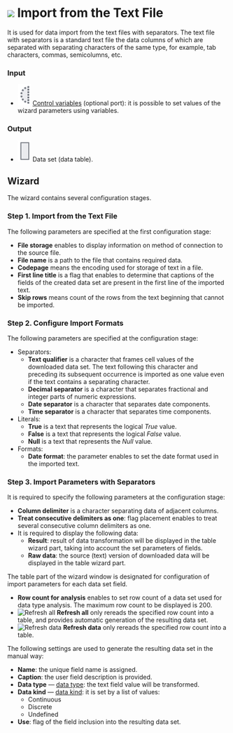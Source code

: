 # ![ ](../../images/icons/data-sources/file-txt-import_default.svg) Import from the Text File

It is used for data import from the text files with separators. The text file with separators is a standard text file the data columns of which are separated with separating characters of the same type, for example, tab characters, commas, semicolumns, etc.

### Input

* ![ ](../../images/icons/app/node/ports/inputs-optional/variable_inactive.svg) [Control variables](../../scenario/variables/control-variables.md) (optional port): it is possible to set values of the wizard parameters using variables.

### Output

* ![ ](../../images/icons/app/node/ports/inputs/table_inactive.svg) Data set (data table).

## Wizard

The wizard contains several configuration stages.

### Step 1. Import from the Text File

The following parameters are specified at the first configuration stage:

* **File storage** enables to display information on method of connection to the source file.
* **File name** is a path to the file that contains required data.
* **Codepage** means the encoding used for storage of text in a file.
* **First line title** is a flag that enables to determine that captions of the fields of the created data set are present in the first line of the imported text.
* **Skip rows** means count of the rows from the text beginning that cannot be imported.

### Step 2. Configure Import Formats

The following parameters are specified at the configuration stage:

* Separators:
   * **Text qualifier** is a character that frames cell values of the downloaded data set. The text following this character and preceding its subsequent occurrence is imported as one value even if the text contains a separating character.
   * **Decimal separator** is a character that separates fractional and integer parts of numeric expressions.
   * **Date separator** is a character that separates date components.
   * **Time separator** is a character that separates time components.
* Literals:
   * **True** is a text that represents the logical *True* value.
   * **False** is a text that represents the logical *False* value.
   * **Null** is a text that represents the *Null* value.
* Formats:
   * **Date format**: the parameter enables to set the date format used in the imported text.

### Step 3. Import Parameters with Separators

It is required to specify the following parameters at the configuration stage:

* **Column delimiter** is a character separating data of adjacent columns.
* **Treat consecutive delimiters as one**: flag placement enables to treat several consecutive column delimiters as one.
* It is required to display the following data:
   * **Result**: result of data transformation will be displayed in the table wizard part, taking into account the set parameters of fields.
   * **Raw data**: the source (text) version of downloaded data will be displayed in the table wizard part.

The table part of the wizard window is designated for configuration of import parameters for each data set field.

* **Row count for analysis** enables to set row count of a data set used for data type analysis. The maximum row count to be displayed is 200.
* ![Refresh all](../../images/icons/toolbar-controls/refresh_default.svg) **Refresh all** only rereads the specified row count into a table, and provides automatic generation of the resulting data set.
* ![Refresh data](../../images/icons/toolbar-controls/refresh-data_default.svg) **Refresh data** only rereads the specified row count into a table.

The following settings are used to generate the resulting data set in the manual way:

* **Name**: the unique field name is assigned.
* **Caption**: the user field description is provided.
* **Data type** — [data type](../../data/datatype.md): the text field value will be transformed.
* **Data kind** — [data kind](../../data/datakind.md): it is set by a list of values:
   * Continuous
   * Discrete
   * Undefined
* **Use**: flag of the field inclusion into the resulting data set.
